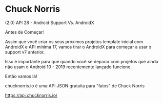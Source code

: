 # Chuck Norris

(2.0) API 28 - Android Support Vs. AndroidX

Antes de Começar!

Assim que você criar os seus próximos projetos template inicial com AndroidX e API mínima 17, vamos tirar o AndroidX para começar a usar o support v7 anterior.

Isso é importante para que quando você se deparar com projetos que ainda não usam o Android 10 - 2019 recentemente lançado funcione.

Então vamos lá! 

chucknorris.io é uma API JSON gratuita para "fatos" de Chuck Norris 

https://api.chucknorris.io/
